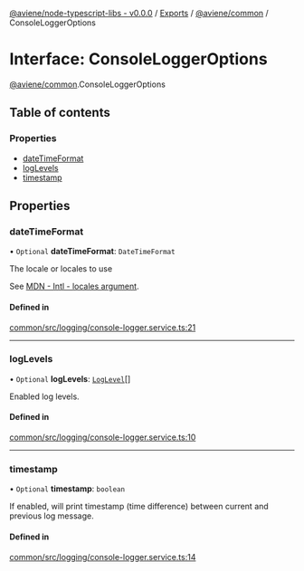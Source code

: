 [@aviene/node-typescript-libs - v0.0.0](../README.md) / [Exports](../modules.md) / [@aviene/common](../modules/aviene_common.md) / ConsoleLoggerOptions

# Interface: ConsoleLoggerOptions

[@aviene/common](../modules/aviene_common.md).ConsoleLoggerOptions

## Table of contents

### Properties

- [dateTimeFormat](aviene_common.ConsoleLoggerOptions.md#datetimeformat)
- [logLevels](aviene_common.ConsoleLoggerOptions.md#loglevels)
- [timestamp](aviene_common.ConsoleLoggerOptions.md#timestamp)

## Properties

### dateTimeFormat

• `Optional` **dateTimeFormat**: `DateTimeFormat`

The locale or locales to use

See [MDN - Intl - locales argument](https://developer.mozilla.org/en-US/docs/Web/JavaScript/Reference/Global_Objects/Intl#locales_argument).

#### Defined in

[common/src/logging/console-logger.service.ts:21](https://github.com/stefan-karlsson/node-typescript-libs/blob/dcf56a52ccac8f8aa609c5b652291d70d2a99f67/packages/common/src/logging/console-logger.service.ts#L21)

___

### logLevels

• `Optional` **logLevels**: [`LogLevel`](../modules/aviene_common.md#loglevel)[]

Enabled log levels.

#### Defined in

[common/src/logging/console-logger.service.ts:10](https://github.com/stefan-karlsson/node-typescript-libs/blob/dcf56a52ccac8f8aa609c5b652291d70d2a99f67/packages/common/src/logging/console-logger.service.ts#L10)

___

### timestamp

• `Optional` **timestamp**: `boolean`

If enabled, will print timestamp (time difference) between current and previous log message.

#### Defined in

[common/src/logging/console-logger.service.ts:14](https://github.com/stefan-karlsson/node-typescript-libs/blob/dcf56a52ccac8f8aa609c5b652291d70d2a99f67/packages/common/src/logging/console-logger.service.ts#L14)
